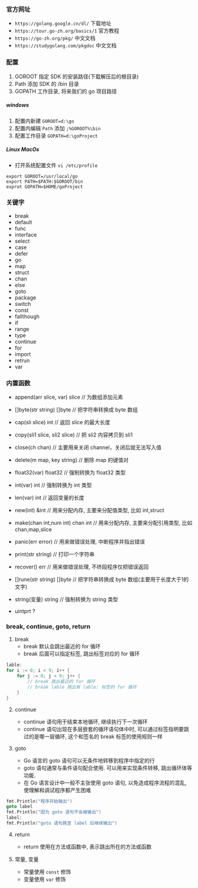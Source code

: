 ### 官方网址

+ `https://golang.google.cn/dl/` 下载地址
+ `https://tour.go-zh.org/basics/1` 官方教程
+ `https://go-zh.org/pkg/` 中文文档
+ `https://studygolang.com/pkgdoc` 中文文档

### 配置

1. GOROOT   指定 SDK 的安装路径(下载解压后的根目录)
2. Path     添加 SDK 的 /bin 目录
3. GOPATH   工作目录, 将来我们的 go 项目路径

##### windows 
1. 配置内新建 `GOROOT=d:\go`
2. 配置内编辑 `Path` 添加 `;%GOROOT%\bin`
3. 配置工作目录 `GOPATH=d:\goProject`

##### Linux MacOs
+ 打开系统配置文件 `vi /etc/profile`
```profile
export GOROOT=/usr/local/go
export PATH=$PATH:$GOROOT/bin
exprot GOPATH=$HOME/goProject
```

### 关键字
+ break		
+ default		
+ func			
+ interface		
+ select
+ case			
+ defer		
+ go			
+ map			
+ struct
+ chan		
+ else			
+ goto			
+ package		
+ switch
+ const		
+ fallthough		
+ if			
+ range		
+ type
+ continue		
+ for			
+ import		
+ retrun		
+ var

### 内置函数

+ append(arr slice, var) slice // 为数组添加元素
+ []byte(str string) []byte // 把字符串转换成 byte 数组
+ cap(sli slice) int // 返回 slice 的最大长度
+ copy(sli1 slice, sli2 slice) // 把 sli2 内容拷贝到 sli1
+ close(ch chan) // 主要用来关闭 channel，关闭后就无法写入值
+ delete(m map, key string) // 删除 map 的键值对
+ float32(var) float32 // 强制转换为 float32 类型
+ int(var) int // 强制转换为 int 类型
+ len(var) int // 返回变量的长度
+ new(int) &int // 用来分配内存, 主要来分配值类型, 比如 int,struct 
+ make(chan int,num int) chan int // 用来分配内存, 主要来分配引用类型, 比如 chan,map,slice
+ panic(err error) // 用来做错误处理, 中断程序并指出错误
+ print(str string) // 打印一个字符串
+ recover() err // 用来做错误处理, 不终段程序仅把错误返回
+ []rune(str string) []byte // 把字符串转换成 byte 数组(主要用于长度大于1的文字)
+ string(变量) string // 强制转换为 string 类型

+ uintprt ?

### break, continue, goto, return

1. break
    + break 默认会跳出最近的 for 循环
    + break 后面可以指定标签, 跳出标签对应的 for 循环

```go
lable:
for i := 0; i < 9; i++ {
    for j := 0; j < 9; j++ {
        // break 跳出最近的 for 循环
        // break lable 跳出有 lable: 标签的 for 循环
    }
}
```

2. continue
    + continue 语句用于结束本地循环, 继续执行下一次循环
    + continue 语句出现在多层嵌套的循环语句体中时, 可以通过标签指明要跳过的是哪一层循环, 这个和签名的 break 标签的使用规则一样

3. goto
    + Go 语言的 goto 语句可以无条件地转移到程序中指定的行
    + goto 语句通常与条件语句配合使用. 可以用来实现条件转移, 跳出循环体等功能.
    + 在 Go 语言设计中一般不主张使用 goto 语句, 以免造成程序流程的混乱, 使理解和调试程序都产生困难

```go
fmt.Println("程序开始输出")
goto label
fmt.Println("因为 goto 语句不会被输出")
label:
fmt.Println("goto 语句跳至 label 后继续输出")
```

4. return
    + return 使用在方法或函数中, 表示跳出所在的方法或函数

5. 常量, 变量
    + 常量使用 `const` 修饰
    + 变量使用 `var` 修饰